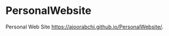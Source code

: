 # PersonalWebsite
Personal Web Site
 <a href='https://ajoorabchi.github.io/PersonalWebsite/'>https://ajoorabchi.github.io/PersonalWebsite/</a>.

